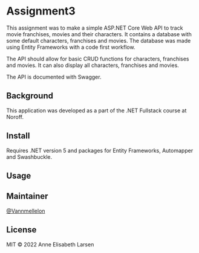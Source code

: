 # Assignment3

This assignment was to make a simple ASP.NET Core Web API to track movie franchises, movies and their characters.
It contains a database with some default characters, franchises and movies. The database was made using Entity Frameworks with a code first workflow.

The API should allow for basic CRUD functions for characters, franchises and movies.
It can also display all characters, franchises and movies.

The API is documented with Swagger.

## Background
This application was developed as a part of the .NET Fullstack course at Noroff.


## Install
Requires .NET version 5 and packages for Entity Frameworks, Automapper and Swashbuckle.

## Usage


## Maintainer


[@Vannmellelon](https://github.com/Vannmellelon)


## License
MIT © 2022 Anne Elisabeth Larsen
